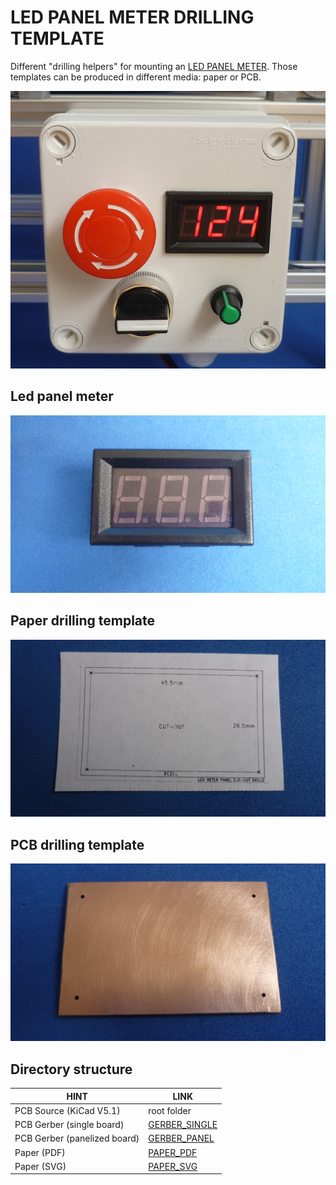# LED PANEL METER DRILLING TEMPLATE

Different "drilling helpers" for mounting an [LED PANEL METER](assets/pdf/panelmeter.pdf). Those templates can be produced in different media: paper or PCB. 

![LEDPANEL](assets/img/ledpanel.png)

## Led panel meter

![LEDPANELMETER](assets/img/ledpanelmeter.jpg)

## Paper drilling template

![PAPERTEMPLATE](assets/img/paper.jpg)

## PCB drilling template


![PCBTEMPLATE](assets/img/pcb.jpg)

## Directory structure

| HINT                        | LINK                                     
|-----------------------------|------------------------------------------
| PCB Source (KiCad V5.1)     | root folder
| PCB Gerber (single board)   | [GERBER_SINGLE](gerber/single)  
| PCB Gerber (panelized board)| [GERBER_PANEL](gerber/panel)  
| Paper (PDF)                 | [PAPER_PDF](assets/pdf/drill-layout.pdf)
| Paper (SVG)                 | [PAPER_SVG](assets/img/drill-layout.svg)


